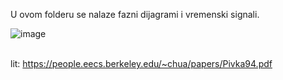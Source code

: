 U ovom folderu se nalaze fazni dijagrami i vremenski signali. 


![image](https://github.com/jovanajanjatovic/Haos-u-Cua-oscilatoru/assets/112614758/cbc49bca-2da1-43f2-9b80-dd5b52828f77)

<br> lit: https://people.eecs.berkeley.edu/~chua/papers/Pivka94.pdf



